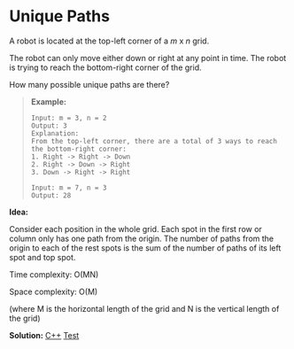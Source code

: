 # Unique Paths

A robot is located at the top-left corner of a *m* x *n* grid.

The robot can only move either down or right at any point in time. The robot is trying to reach the bottom-right corner of the grid.

How many possible unique paths are there?

> **Example:**
>
> ```
> Input: m = 3, n = 2
> Output: 3
> Explanation:
> From the top-left corner, there are a total of 3 ways to reach the bottom-right corner:
> 1. Right -> Right -> Down
> 2. Right -> Down -> Right
> 3. Down -> Right -> Right
> 
> Input: m = 7, n = 3
> Output: 28
> ```



**Idea:** 

Consider each position in the whole grid. Each spot in the first row or column only has one path from the origin. The number of paths from the origin to each of the rest spots is the sum of the number of paths of its left spot and top spot.



Time complexity: O(MN)

Space complexity: O(M)

(where M is the horizontal length of the grid and N is the vertical length of the grid)



**Solution:** [C++](./solution.h)	[Test](./Test.cpp)